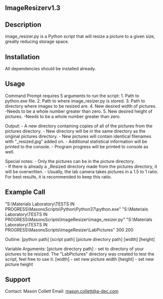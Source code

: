 ## ImageResizerv1.3


## Description

image_resizer.py is a Python script that will resize a picture to a given size, greatly reducing storage space.


## Installation

All dependencies should be installed already.  


## Usage 

Command Prompt requires 5 arguments to run the script:
	1. Path to python.exe file.
	2. Path to where image_resizer.py is stored.
	3. Path to directory where images to be resized are.
	4. New desired width of pictures.
		-Needs to be a whole number greater than zero.
	5. New desired height of pictures.
		-Needs to be a whole number greater than zero.

Output: 
	- A new directory containing copies of all of the pictures from the pictures directory.
	- New directory will be in the same directory as the original pictures directory.
	- New pictures will contain identical filenames with "_resized.jpg" added on.
	- Additional statistical information will be printed to the console.
	- Program progress will be printed to console as well.

Special notes:
	- Only the pictures can be in the picture directory.  
	- If there is already a _Resized directory made from the pictures directory, it will be overwritten.
	- Usually, the lab camera takes pictures in a 1.5 to 1 ratio.  For best results, it is recommended to keep this ratio.


## Example Call
															
"S:\Materials Laboratory\TESTS IN PROGRESS\MasonsScripts\Python\Python37\python.exe" "S:\Materials Laboratory\TESTS IN PROGRESS\MasonsScripts\ImageResizer\image_resizer.py" "S:\Materials Laboratory\TESTS IN PROGRESS\MasonsScripts\ImageResizer\LabPictures" 300 200

Outline: [python path] [script path] [picture directory path] [width] [height]

Variable Arguments: [picture directory path] - set to directory of your pictures to be resized.  The "LabPictures" directory was created to test the script, feel free to use it.
		    [width] - set new picture width
		    [height] - set new picture height


## Support

Contact: Mason Collett
Email: mason.collett@a-dec.com

